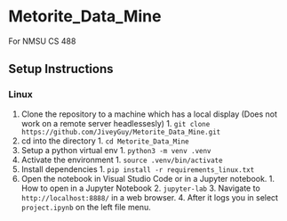 # Metorite_Data_Mine
 For NMSU CS 488

## Setup Instructions

### Linux

1.  Clone the repository to a machine which has a local display (Does not work on a remote server headlessesly)
        1. `git clone https://github.com/JiveyGuy/Metorite_Data_Mine.git`
2. cd into the directory
        1. `cd Metorite_Data_Mine`
3. Setup a python virtual env
        1. `python3 -m venv .venv`
4. Activate the environment
        1. `source .venv/bin/activate`
5. Install dependencies
        1. `pip install -r requirements_linux.txt`
6. Open the notebook in Visual Studio Code or in a Jupyter notebook. 
        1. How to open in a Jupyter Notebook
        2. `jupyter-lab`
        3. Navigate to `http://localhost:8888/` in a web browser. 
        4. After it logs you in select `project.ipynb` on the left file menu.